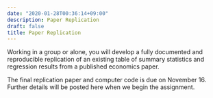 ```yaml
---
date: "2020-01-28T00:36:14+09:00"
description: Paper Replication
draft: false
title: Paper Replication
---
```


Working in a group or alone, you will develop a fully documented and reproducible replication of an existing table of summary statistics and regression results from a published economics paper.

The final replication paper and computer code is due on November 16. Further details will be posted here when we begin the assignment.
